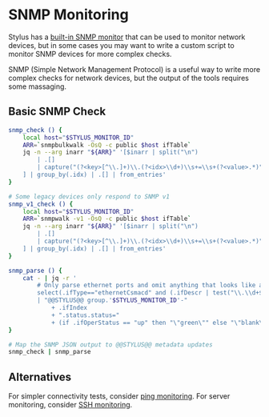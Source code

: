# SNMP Monitoring

Stylus has a [built-in SNMP monitor](../../configuration/monitor/snmp.md) that
can be used to monitor network devices, but in some cases you may want to write
a custom script to monitor SNMP devices for more complex checks.

SNMP (Simple Network Management Protocol) is a useful way to write more complex
checks for network devices, but the output of the tools requires some massaging.

## Basic SNMP Check

```bash
snmp_check () {
    local host="$STYLUS_MONITOR_ID"
    ARR=`snmpbulkwalk -OsQ -c public $host ifTable`
    jq -n --arg inarr "${ARR}" '[$inarr | split("\n")
        | .[]
        | capture("(?<key>[^\\.]+)\\.(?<idx>\\d+)\\s+=\\s+(?<value>.*)")
    ] | group_by(.idx) | .[] | from_entries'
}

# Some legacy devices only respond to SNMP v1
snmp_v1_check () {
    local host="$STYLUS_MONITOR_ID"
    ARR=`snmpwalk -v1 -OsQ -c public $host ifTable`
    jq -n --arg inarr "${ARR}" '[$inarr | split("\n")
        | .[]
        | capture("(?<key>[^\\.]+)\\.(?<idx>\\d+)\\s+=\\s+(?<value>.*)")
    ] | group_by(.idx) | .[] | from_entries'
}

snmp_parse () {
    cat - | jq -r '
        # Only parse ethernet ports and omit anything that looks like a vlan port (ending with a .xxxx)
        select(.ifType=="ethernetCsmacd" and (.ifDescr | test("\\.\\d+$") | not)) 
        | "@@STYLUS@@ group.'$STYLUS_MONITOR_ID'-" 
            + .ifIndex 
            + ".status.status=" 
            + (if .ifOperStatus == "up" then "\"green\"" else "\"blank\"" end)' 
}

# Map the SNMP JSON output to @@STYLUS@@ metadata updates
snmp_check | snmp_parse
```

## Alternatives

For simpler connectivity tests, consider [ping monitoring](../ping/). For server monitoring, consider [SSH monitoring](../ssh/). 